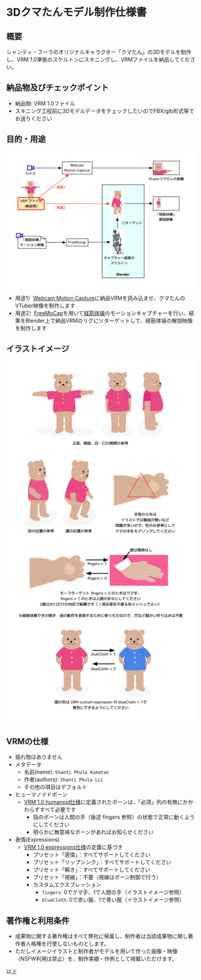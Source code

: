 # 3Dクマたんモデル制作仕様書

## 概要

シャンティ・フーラのオリジナルキャラクター「クマたん」の3Dモデルを制作し、VRM 1.0準拠のスケルトンにスキニングし、VRMファイルを納品してください。

## 納品物及びチェックポイント

- 納品物: VRM 1.0ファイル
- スキニング工程前に3DモデルデータをチェックしたいのでFBX/glb形式等でお送りください

## 目的・用途

![](flow.png)

- 用途1）[Webcam Motion Capture](https://webcammotioncapture.info/)に納品VRMを読み込ませ、クマたんのVTuber映像を制作します
- 用途2）[FreeMoCap](https://freemocap.org/)を用いて[経筋体操](https://shanti-phula.net/ja/smg/keikin-taisou)のモーションキャプチャーを行い、結果をBlender上で納品VRMのリグにリターゲットして、経筋体操の解説映像を制作します

## イラストイメージ

![](images.png)

## VRMの仕様

- 揺れ物はありません
- メタデータ
    - 名前(name): `Shanti Phula Kumatan`
    - 作者(authors): `Shanti Phula LLC`
    - その他の項目はデフォルト
- ヒューマノイドボーン
    - [VRM 1.0 humanoid仕様](https://github.com/vrm-c/vrm-specification/blob/master/specification/VRMC_vrm-1.0/humanoid.ja.md)に定義されたボーンは、「必須」列の有無にかかわらずすべて必要です
        - 指のボーンは人間の手（後述 fingers 参照）の状態で正常に動くようにしてください
        - 明らかに無意味なボーンがあればお知らせください
- 表情(Expressions)
    - [VRM 1.0 expressions仕様](https://github.com/vrm-c/vrm-specification/blob/master/specification/VRMC_vrm-1.0/expressions.ja.md)の定義に基づき
        - プリセット「感情」：すべてサポートしてください
        - プリセット「リップシンク」：すべてサポートしてください
        - プリセット「瞬き」：すべてサポートしてください
        - プリセット「視線」：不要（視線はボーン制御で行う）
        - カスタムエクスプレッション
            - `fingers`: 0でクマ手、1で人間の手（イラストイメージ参照）
            - `blueCloth`: 0で赤い服、1で青い服（イラストイメージ参照）

## 著作権と利用条件

- 成果物に関する著作権はすべて弊社に帰属し、制作者は当該成果物に関し著作者人格権を行使しないものとします。
- ただしイメージイラストと制作者がモデルを用いて作った画像・映像（NSFW利用は禁止）を、制作実績・作例として掲載いただけます。

以上
